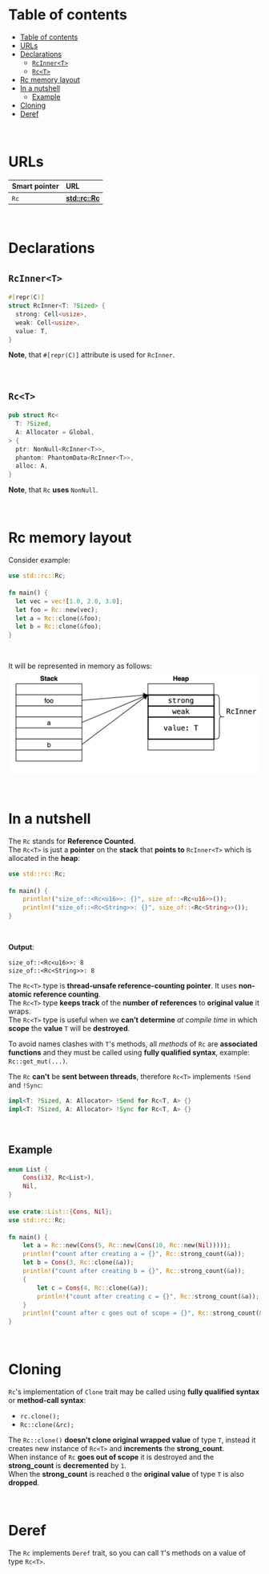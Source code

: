 # Table of contents
<!-- TOC -->
* [Table of contents](#table-of-contents)
* [URLs](#urls)
* [Declarations](#declarations)
  * [`RcInner<T>`](#rcinnert)
  * [`Rc<T>`](#rct)
* [Rc memory layout](#rc-memory-layout)
* [In a nutshell](#in-a-nutshell)
  * [Example](#example)
* [Cloning](#cloning)
* [Deref](#deref)
<!-- TOC -->

<br>

# URLs
|Smart pointer|URL|
|:----|:------------|
|`Rc`|[**std::rc::Rc**](https://doc.rust-lang.org/stable/std/rc/struct.Rc.html)|

<br>

# Declarations
## `RcInner<T>`
```rust
#[repr(C)]
struct RcInner<T: ?Sized> {
  strong: Cell<usize>,
  weak: Cell<usize>,
  value: T,
}
```

**Note**, that `#[repr(C)]` attribute is used for `RcInner`.<br>

<br>

## `Rc<T>`
```rust
pub struct Rc<
  T: ?Sized,
  A: Allocator = Global,
> {
  ptr: NonNull<RcInner<T>>,
  phantom: PhantomData<RcInner<T>>,
  alloc: A,
}
```

**Note**, that `Rc` **uses** `NonNull`.<br>

<br>

# Rc memory layout
Consider example:
```rust
use std::rc::Rc;

fn main() {
  let vec = vec![1.0, 2.0, 3.0];
  let foo = Rc::new(vec);
  let a = Rc::clone(&foo);
  let b = Rc::clone(&foo);
}
```

<br>

It will be represented in memory as follows:<br>
![rc](/img/rc.png)

<br>

# In a nutshell
The `Rc` stands for **Reference Counted**.<br>
The `Rc<T>` is just a **pointer** on the **stack** that **points to** `RcInner<T>` which is allocated in the **heap**:
```rust
use std::rc::Rc;

fn main() {
    println!("size_of::<Rc<u16>>: {}", size_of::<Rc<u16>>());
    println!("size_of::<Rc<String>>: {}", size_of::<Rc<String>>());
}
```

<br>

**Output**:
```shell
size_of::<Rc<u16>>: 8
size_of::<Rc<String>>: 8
```

The `Rc<T>` type is **thread-unsafe reference-counting pointer**. It uses **non-atomic reference counting**.<br>
The `Rc<T>` type **keeps track** of the **number of references** to **original value** it wraps.<br>
The `Rc<T>` type is useful when we **can’t determine** *at compile time* in which **scope** the **value** `T` will be **destroyed**.<br>

To avoid names clashes with `T`'s methods, all *methods* of `Rc` are **associated functions** and they must be called using **fully qualified syntax**, example: `Rc::get_mut(...)`.<br>

The `Rc` **can't** be **sent between threads**, therefore `Rc<T>` implements `!Send` and `!Sync`:
```rust
impl<T: ?Sized, A: Allocator> !Send for Rc<T, A> {}
impl<T: ?Sized, A: Allocator> !Sync for Rc<T, A> {}
```

<br>

## Example
```Rust
enum List {
    Cons(i32, Rc<List>),
    Nil,
}

use crate::List::{Cons, Nil};
use std::rc::Rc;

fn main() {
    let a = Rc::new(Cons(5, Rc::new(Cons(10, Rc::new(Nil)))));
    println!("count after creating a = {}", Rc::strong_count(&a));
    let b = Cons(3, Rc::clone(&a));
    println!("count after creating b = {}", Rc::strong_count(&a));
    {
        let c = Cons(4, Rc::clone(&a));
        println!("count after creating c = {}", Rc::strong_count(&a));
    }
    println!("count after c goes out of scope = {}", Rc::strong_count(&a));
}
```

<br>

# Cloning
`Rc`'s implementation of `Clone` trait may be called using **fully qualified syntax** or **method-call syntax**:
- `rc.clone();`
- `Rc::clone(&rc);`

The `Rc::clone()` **doesn't clone original wrapped value** of type `T`, instead it creates new instance of `Rc<T>` and **increments** the **strong_count**.<br>
When instance of `Rc` **goes out of scope** it is destroyed and the **strong_count** is **decremented** by `1`.<br>
When the **strong_count** is reached `0` the **original value** of type `T` is also **dropped**.<br>

<br>

# Deref
The `Rc` implements `Deref` trait, so you can call `T`'s methods on a value of type `Rc<T>`.
